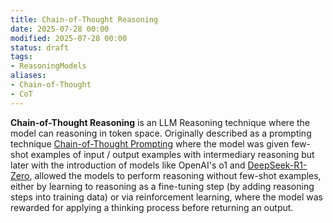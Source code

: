 ```yaml
---
title: Chain-of-Thought Reasoning
date: 2025-07-28 00:00
modified: 2025-07-28 00:00
status: draft
tags:
- ReasoningModels
aliases:
- Chain-of-Thought
- CoT
---
```


**Chain-of-Thought Reasoning** is an LLM Reasoning technique where the model can reasoning in token space. Originally described as a prompting technique [Chain-of-Thought Prompting](chain-of-thought-prompting.md) where the model was given few-shot examples of input / output  examples with intermediary reasoning but later with the introduction of models like OpenAI's o1 and [DeepSeek-R1-Zero](DeepSeek-R1-Zero.md), allowed the models to perform reasoning without few-shot examples, either by learning to reasoning as a fine-tuning step (by adding reasoning steps into training data) or via reinforcement learning, where the model was rewarded for applying a thinking process before returning an output. 